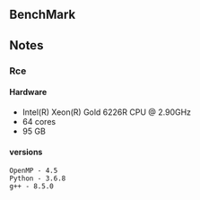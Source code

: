 ## BenchMark


## Notes

### Rce


#### Hardware


- Intel(R) Xeon(R) Gold 6226R CPU @ 2.90GHz
- 64 cores
- 95 GB

#### versions
```
OpenMP - 4.5
Python - 3.6.8
g++ - 8.5.0
```
